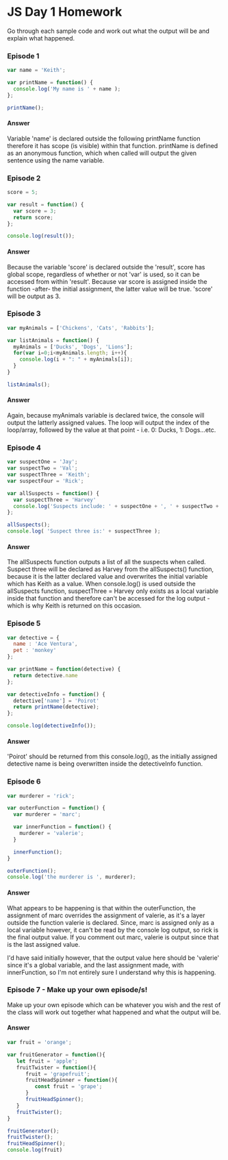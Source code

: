 # JS Day 1 Homework

Go through each sample code and work out what the output will be and explain what happened.

### Episode 1
```js
var name = 'Keith';

var printName = function() {
  console.log('My name is ' + name );
};

printName();

```
#### Answer
Variable 'name' is declared outside the following printName function therefore it has scope (is visible) within that function. printName is defined as an anonymous function, which when called will output the given sentence using the name variable.

### Episode 2
```js
score = 5;

var result = function() {
  var score = 3;
  return score;
};

console.log(result());

```
#### Answer
Because the variable 'score' is declared outside the 'result', score has global scope, regardless of whether or not 'var' is used, so it can be accessed from within 'result'.  Because var score is assigned inside the function -after- the initial assignment, the latter value will be true.  'score' will be output as 3.

### Episode 3
```js
var myAnimals = ['Chickens', 'Cats', 'Rabbits'];

var listAnimals = function() {
  myAnimals = ['Ducks', 'Dogs', 'Lions'];
  for(var i=0;i<myAnimals.length; i++){
    console.log(i + ": " + myAnimals[i]);
  }
}

listAnimals();

```
#### Answer
Again, because myAnimals variable is declared twice, the console will output the latterly assigned values.  The loop will output the index of the loop/array, followed by the value at that point - i.e. 0: Ducks, 1: Dogs...etc.

### Episode 4

```js
var suspectOne = 'Jay';
var suspectTwo = 'Val';
var suspectThree = 'Keith';
var suspectFour = 'Rick';

var allSuspects = function() {
  var suspectThree = 'Harvey'
  console.log('Suspects include: ' + suspectOne + ', ' + suspectTwo + ', ' + suspectThree + ', ' + suspectFour)
};

allSuspects();
console.log( 'Suspect three is:' + suspectThree );
```
#### Answer
The allSuspects function outputs a list of all the suspects when called.  Suspect three will be declared as Harvey from the allSuspects() function, because it is the latter declared value and overwrites the initial variable which has Keith as a value.  When console.log() is used outside the allSuspects function, suspectThree = Harvey only exists as a local variable inside that function and therefore can't be accessed for the log output - which is why Keith is returned on this occasion.

### Episode 5

```js
var detective = {
  name : 'Ace Ventura',
  pet : 'monkey'
};

var printName = function(detective) {
  return detective.name
};

var detectiveInfo = function() {
  detective['name'] = 'Poirot'
  return printName(detective);
};

console.log(detectiveInfo());
```
#### Answer
'Poirot' should be returned from this console.log(), as the initially assigned detective name is being overwritten inside the detectiveInfo function.

### Episode 6
```js
var murderer = 'rick';

var outerFunction = function() {
  var murderer = 'marc';

  var innerFunction = function() {
    murderer = 'valerie';
  }

  innerFunction();
}

outerFunction();
console.log('the murderer is ', murderer);
```
#### Answer
What appears to be happening is that within the outerFunction, the assignment of marc overrides the assignment of valerie, as it's a layer outside the function valerie is declared. Since, marc is assigned only as a local variable however, it can't be read by the console log output, so rick is the final output value.  If you comment out marc, valerie is output since that is the last assigned value.

I'd have said initially however, that the output value here should be 'valerie' since it's a global variable, and the last assignment made, with innerFunction, so I'm not entirely sure I understand why this is happening.

### Episode 7 - Make up your own episode/s!

Make up your own episode which can be whatever you wish and the rest of the class will work out together what happened and what the output will be.

#### Answer
```js
var fruit = 'orange';

var fruitGenerator = function(){
   let fruit = 'apple';
   fruitTwister = function(){
      fruit = 'grapefruit';
      fruitHeadSpinner = function(){
         const fruit = 'grape';
      }
      fruitHeadSpinner();
   }
   fruitTwister();
}

fruitGenerator();
fruitTwister();
fruitHeadSpinner();
console.log(fruit)

```
